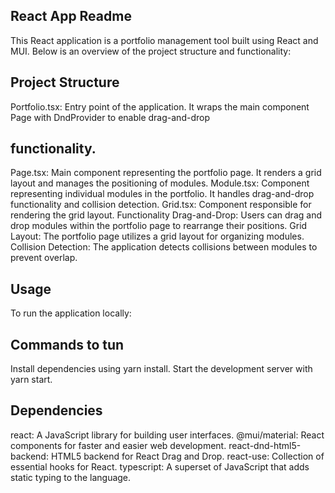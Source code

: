 ## React App Readme
This React application is a portfolio management tool built using React and MUI. Below is an overview of the project structure and functionality:

## Project Structure
Portfolio.tsx: Entry point of the application. It wraps the main component Page with DndProvider to enable drag-and-drop 
## functionality.
Page.tsx: Main component representing the portfolio page. It renders a grid layout and manages the positioning of modules.
Module.tsx: Component representing individual modules in the portfolio. It handles drag-and-drop functionality and collision detection.
Grid.tsx: Component responsible for rendering the grid layout.
Functionality
Drag-and-Drop: Users can drag and drop modules within the portfolio page to rearrange their positions.
Grid Layout: The portfolio page utilizes a grid layout for organizing modules.
Collision Detection: The application detects collisions between modules to prevent overlap.

## Usage
To run the application locally:

## Commands to tun
Install dependencies using yarn install.
Start the development server with yarn start.

## Dependencies
react: A JavaScript library for building user interfaces.
@mui/material: React components for faster and easier web development.
react-dnd-html5-backend: HTML5 backend for React Drag and Drop.
react-use: Collection of essential hooks for React.
typescript: A superset of JavaScript that adds static typing to the language.
